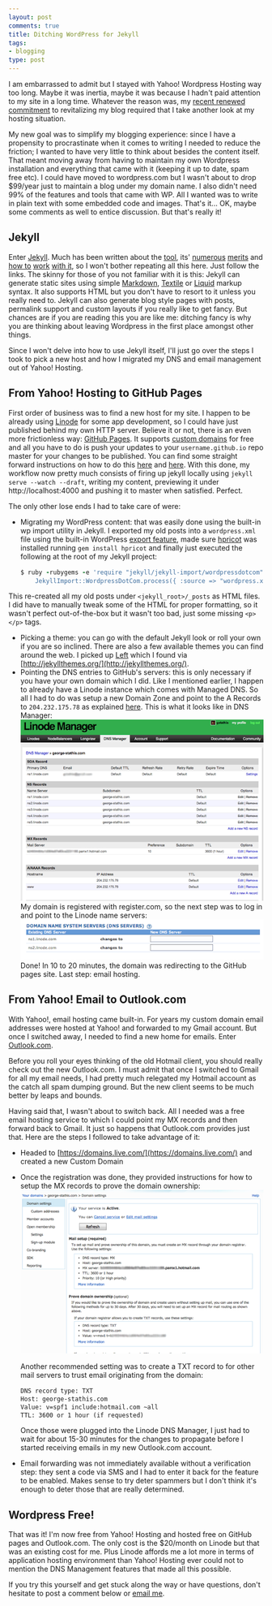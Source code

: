 ```yaml
---
layout: post
comments: true
title: Ditching WordPress for Jekyll
tags:
- blogging
type: post
---
```


I am embarrassed to admit but I stayed with Yahoo! Wordpress Hosting way too long. Maybe it was inertia, maybe it was because I hadn't paid attention to my site in a long time. Whatever the reason was, my [recent renewed commitment](/2013/08/21/rebooting/) to revitalizing my blog required that I take another look at my hosting situation.

My new goal was to simplify my blogging experience: since I have a propensity to procrastinate when it comes to writing I needed to reduce the friction; I wanted to have very little to think about besides the content itself. That meant moving away from having to maintain my own Wordpress installation and everything that came with it (keeping it up to date, spam free etc). I could have moved to wordpress.com but I wasn't about to drop $99/year just to maintain a blog under my domain name. I also didn't need 99% of the features and tools that came with WP. All I wanted was to write in plain text with some embedded code and images. That's it... OK, maybe some comments as well to entice discussion. But that's really it!

## Jekyll

Enter [Jekyll](http://jekyllrb.com/). Much has been written about the [tool](http://docs.shopify.com/themes/liquid-basics), its' [numerous](http://tom.preston-werner.com/2008/11/17/blogging-like-a-hacker.html) [merits](http://kylerush.net/blog/meet-the-obama-campaigns-250-million-fundraising-platform/) and [how to](http://erjjones.github.io/blog/How-I-built-my-blog-in-one-day/) [work](http://www.andrewmunsell.com/tutorials/jekyll-by-example/index.html) [with it](http://yeswejekyll.com/), so I won't bother repeating all this here. Just follow the links. The skinny for those of you not familiar with it is this: Jekyll can generate static sites using simple [Markdown](http://daringfireball.net/projects/markdown/), [Textile](http://textile.sitemonks.com/) or [Liquid](http://docs.shopify.com/themes/liquid-basics) markup syntax. It also supports HTML but you don't have to resort to it unless you really need to. Jekyll can also generate blog style pages with posts, permalink support and custom layouts if you really like to get fancy. But chances are if you are reading this you are like me: ditching fancy is why you are thinking about leaving Wordpress in the first place amongst other things.

Since I won't delve into how to use Jekyll itself, I'll just go over the steps I took to pick a new host and how I migrated my DNS and email management out of Yahoo! Hosting.

## From Yahoo! Hosting to GitHub Pages

First order of business was to find a new host for my site. I happen to be already using [Linode](https://www.linode.com/) for some app development, so I could have just published behind my own HTTP server. Believe it or not, there is an even more frictionless way: [GitHub Pages](http://pages.github.com/). It supports [custom domains](https://help.github.com/articles/setting-up-a-custom-domain-with-pages) for free and all you have to do is push your updates to your `username.github.io` repo master for your changes to be published. You can find some straight forward instructions on how to do this [here](http://jekyllrb.com/docs/github-pages/) and [here](https://help.github.com/articles/using-jekyll-with-pages). With this done, my workflow now pretty much consists of firing up jekyll locally using `jekyll serve --watch --draft`, writing my content, previewing it under http://localhost:4000 and pushing it to master when satisfied. Perfect.

The only other lose ends I had to take care of were:

- Migrating my WordPress content: that was easily done using the built-in wp import utility in Jekyll. I exported my old posts into a `wordpress.xml` file using the built-in WordPress [export feature](http://en.support.wordpress.com/export/), made sure [hpricot](https://github.com/hpricot/hpricot) was installed running `gem install hpricot` and finally just executed the following at the root of my Jekyll project:

	```ruby
	$ ruby -rubygems -e 'require "jekyll/jekyll-import/wordpressdotcom";
	    JekyllImport::WordpressDotCom.process({ :source => "wordpress.xml" })'
	```
This re-created all my old posts under `<jekyll_root>/_posts` as HTML files. I did have to manually tweak some of the HTML for proper formatting, so it wasn't perfect out-of-the-box but it wasn't too bad, just some missing `<p></p>` tags.
- Picking a theme: you can go with the default Jekyll look or roll your own if you are so inclined. There are also a few available themes you can find around the web. I picked up [Left](https://github.com/holman/left) which I found via [http://jekyllthemes.org/](http://jekyllthemes.org/).
- Pointing the DNS entries to GitHub's servers: this is only necessary if you have your own domain which I did. Like I mentioned earlier, I happen to already have a Linode instance which comes with Managed DNS. So all I had to do was setup a new Domain Zone and point to the A Records to `204.232.175.78` as explained [here](https://help.github.com/articles/setting-up-a-custom-domain-with-pages). This is what it looks like in DNS Manager:
	![Linode DNS Manager](/images/linode-dns.png)
	My domain is registered with register.com, so the next step was to log in and point to the Linode name servers:
	![Register.com Name Server Settings](/images/register.com.settings.png)
	Done! In 10 to 20 minutes, the domain was redirecting to the GitHub pages site. Last step: email hosting.

## From Yahoo! Email to Outlook.com

With Yahoo!, email hosting came built-in. For years my custom domain email addresses were hosted at Yahoo! and forwarded to my Gmail account. But once I switched away, I needed to find a new home for emails. Enter [Outlook.com](http://outlook.com/).

Before you roll your eyes thinking of the old Hotmail client, you should really check out the new Outlook.com. I must admit that once I switched to Gmail for all my email needs, I had pretty much relegated my Hotmail account as the catch all spam dumping ground. But the new client seems to be much better by leaps and bounds.

Having said that, I wasn't about to switch back. All I needed was a free email hosting service to which I could point my MX records and then forward back to Gmail. It just so happens that Outlook.com provides just that. Here are the steps I followed to take advantage of it:

- Headed to [https://domains.live.com/](https://domains.live.com/) and created a new Custom Domain
- Once the registration was done, they provided instructions for how to setup the MX records to prove the domain ownership:
	![Live.com Settings](/images/live.com.settings.png)

	Another recommended setting was to create a TXT record to for other mail servers to trust email originating from the domain:

	```
	DNS record type: TXT
	Host: george-stathis.com
	Value: v=spf1 include:hotmail.com ~all
	TTL: 3600 or 1 hour (if requested)
	```
	Once those were plugged into the Linode DNS Manager, I just had to wait for about 15-30 minutes for the changes to propagate before I started receiving emails in my new Outlook.com account.
- Email forwarding was not immediately available without a verification step: they sent a code via SMS and I had to enter it back for the feature to be enabled. Makes sense to try deter spammers but I don't think it's enough to deter those that are really determined.

## Wordpress Free!

That was it! I'm now free from Yahoo! Hosting and hosted free on GitHub pages and Outlook.com. The only cost is the $20/month on Linode but that was an existing cost for me. Plus Linode affords me a lot more in terms of application hosting environment than Yahoo! Hosting ever could not to mention the DNS Management features that made all this possible.

If you try this yourself and get stuck along the way or have questions, don't hesitate to post a comment below or <a href="mailto:george@george-stathis.com">email me</a>.
